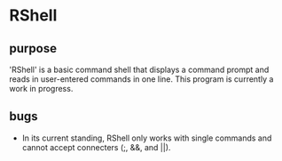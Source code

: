 RShell
======

purpose
-------
'RShell' is a basic command shell that displays a command prompt and reads in user-entered commands in one line.
This program is currently a work in progress.

bugs
----
* In its current standing, RShell only works with single commands and cannot accept connecters (;, &&, and ||).
